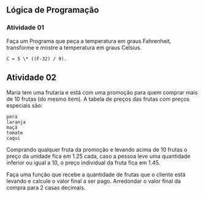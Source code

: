 ## Lógica de Programação

### Atividade 01

Faça um Programa que peça a temperatura em graus Fahrenheit, transforme e mostre a temperatura em graus Celsius.

```
C = 5 \* ((F-32) / 9).
```

## Atividade 02

Maria tem uma frutaria e está com uma promoção para quem comprar mais de 10 frutas (do mesmo item). A tabela de preços das frutas com preços especiais são:

```
pera
laranja
maçã
tomate
caqui
```

Comprando qualquer fruta da promoção e levando acima de 10 frutas o preço da unidade fica em 1.25 cada, caso a pessoa leve uma quantidade inferior ou igual a 10, o preço individual da fruta fica em 1.45.

Faça uma função que recebe a quantidade de frutas que o cliente está levando e calcule o valor final a ser pago. Arredondar o valor final da compra para 2 casas decimais.
